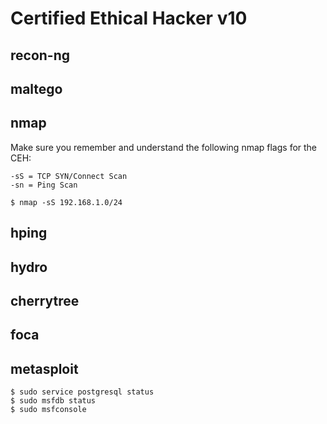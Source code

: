 # Certified Ethical Hacker v10

## recon-ng

## maltego

## nmap
Make sure you remember and understand the following nmap flags for the CEH:
```
-sS = TCP SYN/Connect Scan
-sn = Ping Scan
```
```
$ nmap -sS 192.168.1.0/24
```

## hping

## hydro

## cherrytree

## foca

## metasploit
```
$ sudo service postgresql status
$ sudo msfdb status
$ sudo msfconsole
```

